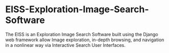 # EISS-Exploration-Image-Search-Software
The EISS is an Exploration Image Search Software built using the Django web framework allow Image exploration, in-depth browsing, and navigation in a nonlinear way via Interactive Search User Interfaces.
